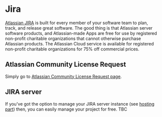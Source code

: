 # Jira

[Atlassian JIRA](https://www.atlassian.com/software/jira) is built for every member of your software team to plan,
track, and release great software.
The good thing is that Atlassian server software products, and Atlassian-made Apps are free for use by registered non-profit charitable organizations that cannot otherwise purchase Atlassian products. The Atlassian Cloud service is available for registered non-profit charitable organizations for 75% off commercial prices. 

## Atlassian Community License Request

Simply go to [Atlassian Community License Request page](https://www.atlassian.com/software/views/community-license-request).

## JIRA server

If you've got the option to manage your JIRA server instance (see [hosting part](../README.md#Platform)) then, you can easily manage your project for free.
TBC